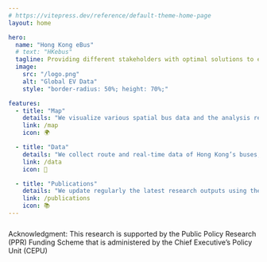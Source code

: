 ```yaml
---
# https://vitepress.dev/reference/default-theme-home-page
layout: home

hero:
  name: "Hong Kong eBus"
  # text: "HKebus"
  tagline: Providing different stakeholders with optimal solutions to electrifying the HK bus system in a strategic way
  image:
    src: "/logo.png"
    alt: "Global EV Data"
    style: "border-radius: 50%; height: 70%;"

features:
  - title: "Map"
    details: "We visualize various spatial bus data and the analysis results through interactive maps."
    link: /map
    icon: 🌍

  - title: "Data"
    details: "We collect route and real-time data of Hong Kong’s buses, along with other spatial data and share the datasets upon request."
    link: /data
    icon: 🔄

  - title: "Publications"
    details: "We update regularly the latest research outputs using the HK eBus data as the main data sources."
    link: /publications
    icon: 📚
---
```




<div class = "acknowledgment">
Acknowledgment: This research is supported by the Public Policy Research (PPR) Funding Scheme that is administered by the Chief Executive’s Policy Unit (CEPU)
</div>

<script setup>
// 编写脚本主动 下载 favicon 图标
// const url = '/favicon.ico';

// 在页面渲染出来之后，创建一个 link 元素
import { onMounted } from 'vue';

import { withBase, useData } from 'vitepress'

onMounted(() => {
  // 基于静态资源获取 favicon 并添加到页面
  const URL = withBase('/favicon.ico');
  const link = document.createElement('link');
  link.rel = 'icon';

  link.href = URL;
  document.head.appendChild(link);
});

</script>

<style scoped>

.acknowledgment {
  font-size: 1em;
  margin-top: 5%;
  color: var(--vp-c-text-2);
}
</style>
